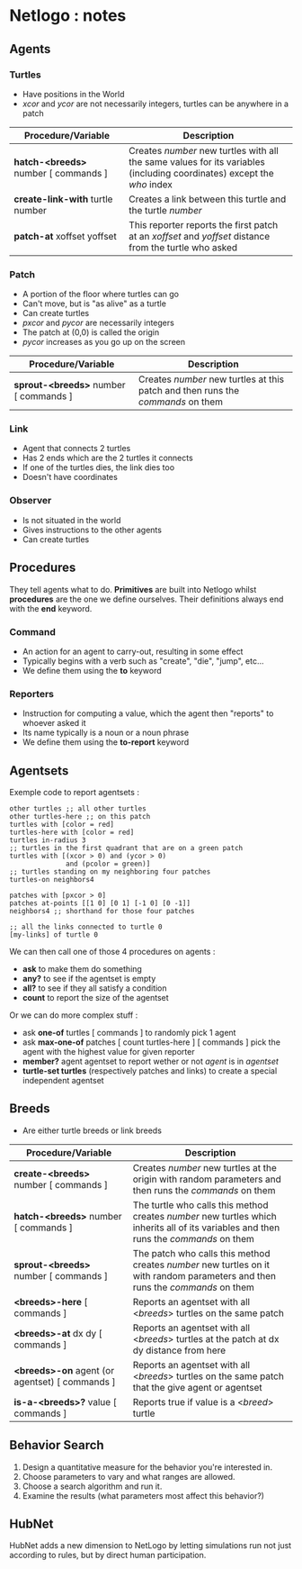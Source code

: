 # Netlogo : notes

## Agents

### Turtles

* Have positions in the World
* *xcor* and *ycor* are not necessarily integers, turtles can be anywhere in a patch

|  Procedure/Variable | Description |
|  --------- | ----------- |
|  **hatch-\<breeds\>** number \[ commands \] | Creates *number* new turtles with all the same values for its variables (including coordinates) except the *who* index |
|  **create-link-with** turtle number | Creates a link between this turtle and the turtle *number* |
|  **patch-at** xoffset yoffset | This reporter reports the first patch at an *xoffset* and *yoffset* distance from the turtle who asked |

### Patch

* A portion of the floor where turtles can go
* Can't move, but is "as alive" as a turtle
* Can create turtles
* *pxcor* and *pycor* are necessarily integers
* The patch at (0,0) is called the origin
* *pycor* increases as you go up on the screen

|  Procedure/Variable | Description |
|  --------- | ----------- |
|  **sprout-\<breeds\>** number \[ commands \] | Creates *number* new turtles at this patch and then runs the *commands* on them|

### Link

* Agent that connects 2 turtles
* Has 2 ends which are the 2 turtles it connects
* If one of the turtles dies, the link dies too
* Doesn't have coordinates

### Observer

* Is not situated in the world
* Gives instructions to the other agents
* Can create turtles

## Procedures

They tell agents what to do. **Primitives** are built into Netlogo whilst **procedures** are the one we define ourselves. Their definitions always end with the **end** keyword.

### Command

* An action for an agent to carry-out, resulting in some effect
* Typically begins with a verb such as "create", "die", "jump", etc...
* We define them using the **to** keyword


### Reporters

* Instruction for computing a value, which the agent then "reports" to whoever asked it
* Its name typically is a noun or a noun phrase
* We define them using the **to-report** keyword

## Agentsets

Exemple code to report agentsets :
```
other turtles ;; all other turtles
other turtles-here ;; on this patch
turtles with [color = red]
turtles-here with [color = red]
turtles in-radius 3
;; turtles in the first quadrant that are on a green patch
turtles with [(xcor > 0) and (ycor > 0)
              and (pcolor = green)]
;; turtles standing on my neighboring four patches
turtles-on neighbors4

patches with [pxcor > 0]
patches at-points [[1 0] [0 1] [-1 0] [0 -1]]
neighbors4 ;; shorthand for those four patches

;; all the links connected to turtle 0
[my-links] of turtle 0
```
We can then call one of those 4 procedures on agents :
  * **ask** to make them do something
  * **any?** to see if the agentset is empty
  * **all?** to see if they all satisfy a condition
  * **count** to report the size of the agentset <br/>

Or we can do more complex stuff :

  * ask **one-of** turtles \[ commands \] to randomly pick 1 agent
  * ask **max-one-of** patches \[ count turtles-here \] \[ commands \] pick the agent with the highest value for given reporter
  * **member?** agent agentset to report wether or not *agent* is in *agentset*
  * **turtle-set turtles** (respectively patches and links) to create a special independent agentset

##  Breeds

* Are either turtle breeds or link breeds

|  Procedure/Variable | Description |
|  --------- | ----------- |
|  **create-\<breeds\>** number \[ commands \] | Creates *number* new turtles at the origin with random parameters and then runs the *commands* on them |
|  **hatch-\<breeds\>** number \[ commands \] | The turtle who calls this method creates *number* new turtles which inherits all of its variables and then runs the *commands* on them |
|  **sprout-\<breeds\>** number \[ commands \] | The patch who calls this method creates *number* new turtles on it with random parameters and then runs the *commands* on them |
|  **\<breeds\>-here** \[ commands \] | Reports an agentset with all \<*breeds*\> turtles on the same patch |
|  **\<breeds\>-at** dx dy \[ commands \] | Reports an agentset with all \<*breeds*\> turtles at the patch at dx dy distance from here |
|  **\<breeds\>-on** agent (or agentset) \[ commands \] | Reports an agentset with all \<*breeds*\> turtles on the same patch that the give agent or agentset |
|  **is-a-\<breeds\>?** value \[ commands \] | Reports true if value is a \<*breed*\> turtle |

## Behavior Search

1. Design a quantitative measure for the behavior you're interested in.
2. Choose parameters to vary and what ranges are allowed.
3. Choose a search algorithm and run it.
4. Examine the results (what parameters most affect this behavior?)

## HubNet

HubNet adds a new dimension to NetLogo by letting simulations run not just according to rules, but by direct human participation.


